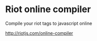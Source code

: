 # Riot online compiler

Compile your riot tags to javascript online

http://riotjs.com/online-compiler